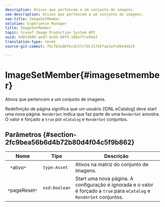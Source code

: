 ```yaml
---
description: Ativos que pertencem a um conjunto de imagens.
seo-description: Ativos que pertencem a um conjunto de imagens.
seo-title: ImageSetMember
solution: Experience Manager
title: ImageSetMember
topic: Scene7 Image Production System API
uuid: bd013609-aed7-4c85-80f9-16be7fce99a3
translation-type: tm+mt
source-git-commit: 7bc7b3a86fbcdc57cfdc31745fae3afc06e44b15

---
```



# ImageSetMember{#imagesetmember}

Ativos que pertencem a um conjunto de imagens.

Redefinição de página significa que um usuário [!DNL eCatalog] deve start uma nova página. `RenderSet` indica que faz parte de uma `RenderSet` amostra. O valor é forçado a `true` por `eCatalog` e `RenderSet` conjuntos.

## Parâmetros {#section-2fc9bea56b6d4b72b80d4f04c5f9b862}

| Nome | Tipo | Descrição |
|---|---|---|
| ` *`ativo`*` | `type:Asset` | Ativos na matriz do conjunto de imagens. |
| ` *`pageReset`*` | `xsd:boolean` | Start uma nova página. A configuração é ignorada e o valor é forçado a `true` para `eCatalog` e `RenderSet` conjuntos. |


